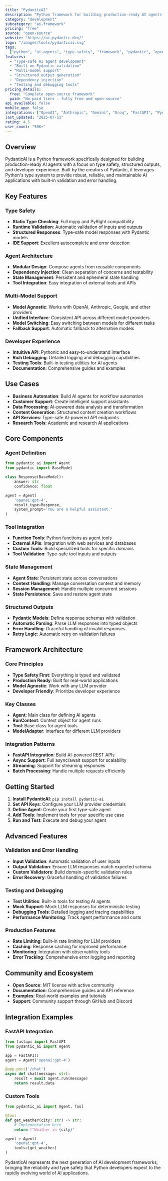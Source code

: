 ```yaml
---
title: "PydanticAI"
description: "Python framework for building production-ready AI agents with type safety"
category: "development"
subcategory: "ai-framework"
pricing: "free"
source: "open-source"
website: "https://ai.pydantic.dev/"
logo: "/images/tools/pydanticai.svg"
tags:
  ["python", "ai-agents", "type-safety", "framework", "pydantic", "open-source"]
features:
  - "Type-safe AI agent development"
  - "Built on Pydantic validation"
  - "Multi-model support"
  - "Structured output generation"
  - "Dependency injection"
  - "Testing and debugging tools"
pricing_details:
  free: "Complete open-source framework"
  paid: "No paid tiers - fully free and open-source"
api_available: false
mobile_app: false
integrations: ["OpenAI", "Anthropic", "Gemini", "Groq", "FastAPI", "Pydantic"]
last_updated: "2025-07-11"
rating: 4.5
user_count: "50K+"
---
```


## Overview

PydanticAI is a Python framework specifically designed for building production-ready AI agents with a focus on type safety, structured outputs, and developer experience. Built by the creators of Pydantic, it leverages Python's type system to provide robust, reliable, and maintainable AI applications with built-in validation and error handling.

## Key Features

### Type Safety

- **Static Type Checking**: Full mypy and PyRight compatibility
- **Runtime Validation**: Automatic validation of inputs and outputs
- **Structured Responses**: Type-safe model responses with Pydantic models
- **IDE Support**: Excellent autocomplete and error detection

### Agent Architecture

- **Modular Design**: Compose agents from reusable components
- **Dependency Injection**: Clean separation of concerns and testability
- **State Management**: Persistent and ephemeral state handling
- **Tool Integration**: Easy integration of external tools and APIs

### Multi-Model Support

- **Model Agnostic**: Works with OpenAI, Anthropic, Google, and other providers
- **Unified Interface**: Consistent API across different model providers
- **Model Switching**: Easy switching between models for different tasks
- **Fallback Support**: Automatic fallback to alternative models

### Developer Experience

- **Intuitive API**: Pythonic and easy-to-understand interface
- **Rich Debugging**: Detailed logging and debugging capabilities
- **Testing Tools**: Built-in testing utilities for AI agents
- **Documentation**: Comprehensive guides and examples

## Use Cases

- **Business Automation**: Build AI agents for workflow automation
- **Customer Support**: Create intelligent support assistants
- **Data Processing**: AI-powered data analysis and transformation
- **Content Generation**: Structured content creation workflows
- **API Services**: Type-safe AI-powered API endpoints
- **Research Tools**: Academic and research AI applications

## Core Components

### Agent Definition

```python
from pydantic_ai import Agent
from pydantic import BaseModel

class Response(BaseModel):
    answer: str
    confidence: float

agent = Agent(
    'openai:gpt-4',
    result_type=Response,
    system_prompt='You are a helpful assistant.'
)
```

### Tool Integration

- **Function Tools**: Python functions as agent tools
- **External APIs**: Integration with web services and databases
- **Custom Tools**: Build specialized tools for specific domains
- **Tool Validation**: Type-safe tool inputs and outputs

### State Management

- **Agent State**: Persistent state across conversations
- **Context Handling**: Manage conversation context and memory
- **Session Management**: Handle multiple concurrent sessions
- **State Persistence**: Save and restore agent state

### Structured Outputs

- **Pydantic Models**: Define response schemas with validation
- **Automatic Parsing**: Parse LLM responses into typed objects
- **Error Handling**: Graceful handling of invalid responses
- **Retry Logic**: Automatic retry on validation failures

## Framework Architecture

### Core Principles

- **Type Safety First**: Everything is typed and validated
- **Production Ready**: Built for real-world applications
- **Model Agnostic**: Work with any LLM provider
- **Developer Friendly**: Prioritize developer experience

### Key Classes

- **Agent**: Main class for defining AI agents
- **RunContext**: Context object for agent runs
- **Tool**: Base class for agent tools
- **ModelAdapter**: Interface for different LLM providers

### Integration Patterns

- **FastAPI Integration**: Build AI-powered REST APIs
- **Async Support**: Full async/await support for scalability
- **Streaming**: Support for streaming responses
- **Batch Processing**: Handle multiple requests efficiently

## Getting Started

1. **Install PydanticAI**: `pip install pydantic-ai`
2. **Set API Keys**: Configure your LLM provider credentials
3. **Define Agent**: Create your first type-safe agent
4. **Add Tools**: Implement tools for your specific use case
5. **Run and Test**: Execute and debug your agent

## Advanced Features

### Validation and Error Handling

- **Input Validation**: Automatic validation of user inputs
- **Output Validation**: Ensure LLM responses match expected schema
- **Custom Validators**: Build domain-specific validation rules
- **Error Recovery**: Graceful handling of validation failures

### Testing and Debugging

- **Test Utilities**: Built-in tools for testing AI agents
- **Mock Support**: Mock LLM responses for deterministic testing
- **Debugging Tools**: Detailed logging and tracing capabilities
- **Performance Monitoring**: Track agent performance and costs

### Production Features

- **Rate Limiting**: Built-in rate limiting for LLM providers
- **Caching**: Response caching for improved performance
- **Monitoring**: Integration with observability tools
- **Error Tracking**: Comprehensive error logging and reporting

## Community and Ecosystem

- **Open Source**: MIT license with active community
- **Documentation**: Comprehensive guides and API reference
- **Examples**: Real-world examples and tutorials
- **Support**: Community support through GitHub and Discord

## Integration Examples

### FastAPI Integration

```python
from fastapi import FastAPI
from pydantic_ai import Agent

app = FastAPI()
agent = Agent('openai:gpt-4')

@app.post('/chat')
async def chat(message: str):
    result = await agent.run(message)
    return result.data
```

### Custom Tools

```python
from pydantic_ai import Agent, Tool

@tool
def get_weather(city: str) -> str:
    # Implementation here
    return f"Weather in {city}"

agent = Agent(
    'openai:gpt-4',
    tools=[get_weather]
)
```

PydanticAI represents the next generation of AI development frameworks, bringing the reliability and type safety that Python developers expect to the rapidly evolving world of AI applications.
